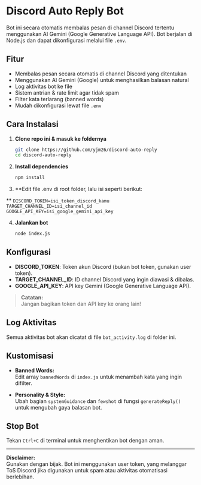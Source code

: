 # Discord Auto Reply Bot

Bot ini secara otomatis membalas pesan di channel Discord tertentu menggunakan AI Gemini (Google Generative Language API). Bot berjalan di Node.js dan dapat dikonfigurasi melalui file `.env`.

## Fitur

- Membalas pesan secara otomatis di channel Discord yang ditentukan
- Menggunakan AI Gemini (Google) untuk menghasilkan balasan natural
- Log aktivitas bot ke file
- Sistem antrian & rate limit agar tidak spam
- Filter kata terlarang (banned words)
- Mudah dikonfigurasi lewat file `.env`

## Cara Instalasi

1. **Clone repo ini & masuk ke foldernya**
    ```bash
    git clone https://github.com/yjm26/discord-auto-reply
    cd discord-auto-reply
    ```

2. **Install dependencies**
    ```bash
    npm install
    ```

3. **Edit file .env di root folder, lalu isi seperti berikut:

**
    ```
    DISCORD_TOKEN=isi_token_discord_kamu
    TARGET_CHANNEL_ID=isi_channel_id
    GOOGLE_API_KEY=isi_google_gemini_api_key
    ```

4. **Jalankan bot**
    ```bash
    node index.js
    ```

## Konfigurasi

- **DISCORD_TOKEN**: Token akun Discord (bukan bot token, gunakan user token).
- **TARGET_CHANNEL_ID**: ID channel Discord yang ingin diawasi & dibalas.
- **GOOGLE_API_KEY**: API key Gemini (Google Generative Language API).

> **Catatan:**  
> Jangan bagikan token dan API key ke orang lain!

## Log Aktivitas

Semua aktivitas bot akan dicatat di file `bot_activity.log` di folder ini.

## Kustomisasi

- **Banned Words:**  
  Edit array `bannedWords` di `index.js` untuk menambah kata yang ingin difilter.

- **Personality & Style:**  
  Ubah bagian `systemGuidance` dan `fewshot` di fungsi `generateReply()` untuk mengubah gaya balasan bot.

## Stop Bot

Tekan `Ctrl+C` di terminal untuk menghentikan bot dengan aman.

---

**Disclaimer:**  
Gunakan dengan bijak. Bot ini menggunakan user token, yang melanggar ToS Discord jika digunakan untuk spam atau aktivitas otomatisasi berlebihan.
